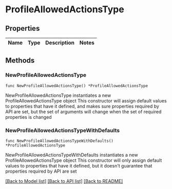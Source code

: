# ProfileAllowedActionsType

## Properties

Name | Type | Description | Notes
------------ | ------------- | ------------- | -------------

## Methods

### NewProfileAllowedActionsType

`func NewProfileAllowedActionsType() *ProfileAllowedActionsType`

NewProfileAllowedActionsType instantiates a new ProfileAllowedActionsType object
This constructor will assign default values to properties that have it defined,
and makes sure properties required by API are set, but the set of arguments
will change when the set of required properties is changed

### NewProfileAllowedActionsTypeWithDefaults

`func NewProfileAllowedActionsTypeWithDefaults() *ProfileAllowedActionsType`

NewProfileAllowedActionsTypeWithDefaults instantiates a new ProfileAllowedActionsType object
This constructor will only assign default values to properties that have it defined,
but it doesn't guarantee that properties required by API are set


[[Back to Model list]](../README.md#documentation-for-models) [[Back to API list]](../README.md#documentation-for-api-endpoints) [[Back to README]](../README.md)


